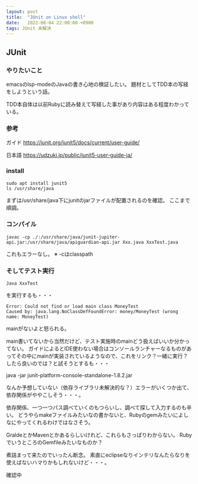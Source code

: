 ```yaml
---
layout: post
title:  "JUnit on Linux shell"
date:   2022-06-04 22:00:00 +0900
tags: JUnit 未解決
---
```


## JUnit

### やりたいこと

emacsのlsp-modeのJavaの書き心地の検証したい。
題材としてTDD本の写経をしようという話。

TDD本自体は以前Rubyに読み替えて写経した事があり内容はある程度わかっている。

### 参考

ガイド
https://junit.org/junit5/docs/current/user-guide/

日本語
https://udzuki.jp/public/junit5-user-guide-ja/

### install

```
sudo apt install junit5
ls /usr/share/java
```
まずは/usr/share/java下にjunitのjarファイルが配置されるのを確認。
ここまで順調。

### コンパイル
```
javac -cp ./:/usr/share/java/junit-jupiter-api.jar:/usr/share/java/apiguardian-api.jar Xxx.java XxxTest.java
```
これもエラーなし。
※ -cはclasspath

### そしてテスト実行

```
Java XxxTest
```
を実行するも・・・

```
Error: Could not find or load main class MoneyTest
Caused by: java.lang.NoClassDefFoundError: money/MoneyTest (wrong name: MoneyTest)
```
mainがないよと怒られる。

main書いてないから当然だけど、テスト実施時のmainどう扱えばいいか分かってない。
ガイドによるとIDE使わない場合はコンソールランチャーなるものがあってその中にmainが実装されているようなので、これをリンク？一緒に実行？したら良いのでは？と試そうとするも・・・

java -jar junit-platform-console-standalone-1.8.2.jar

なんか予想していない（依存ライブラリ未解決的な？）エラーがいくつか出て、依存関係がややこしそう・・・。

依存関係、一つ一つパス調べていくのもつらいし、調べて探して入力するのも辛い。
どうやらmakeファイルみたいなの書かないと、Rubyのgemみたいによしなにやってくれるわけではなさそう。

GraldeとかMavenとかあるらしいけれど、これらもさっぱりわからない。
RubyでいうところのGemfileみたいなものか？

煮詰まって来たのでいったん断念。
素直にeclipseなりインテリなんたらなりを使えばないハマりかもしれないけど・・・。

確認中
